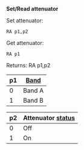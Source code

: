 __Set/Read attenuator__

Set attenuator:

	RA p1,p2

Get attenuator:

	RA p1

Returns: RA p1,p2

| p1  | [Band](/tables/band.md) |
| --- | --- |
| 0 | Band A |
| 1 | Band B |

| p2  | Attenuator [status](/tables/status.md) |
| --- | --- |
| 0 | Off |
| 1 | On  |
